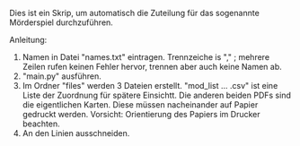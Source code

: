 Dies ist ein Skrip, um automatisch die Zuteilung für das sogenannte Mörderspiel durchzuführen.


Anleitung:
1. Namen in Datei "names.txt" eintragen. Trennzeiche is "," ; mehrere Zeilen rufen keinen Fehler hervor, trennen aber auch keine Namen ab.
2. "main.py" ausführen.
3. Im Ordner "files" werden 3 Dateien erstellt. "mod_list ... .csv" ist eine Liste der Zuordnung für spätere Einsichtt. Die anderen beiden PDFs sind die eigentlichen Karten. Diese müssen nacheinander auf Papier gedruckt werden. Vorsicht: Orientierung des Papiers im Drucker beachten.
4. An den Linien ausschneiden. 
